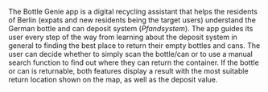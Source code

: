 The Bottle Genie app is a digital recycling assistant that helps the residents of Berlin (expats and new residents being the target users) understand the German bottle and can deposit system (*Pfandsystem*). The app guides its user every step of the way from learning about the deposit system in general to finding the best place to return their empty bottles and cans. The user can decide whether to simply scan the bottle/can or to use a manual search function to find out where they can return the container. If the bottle or can is returnable, both features display a result with the most suitable return location shown on the map, as well as the deposit value.